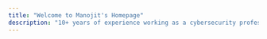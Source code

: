 ```yaml
---
title: "Welcome to Manojit's Homepage"
description: "10+ years of experience working as a cybersecurity professional"
---
```

